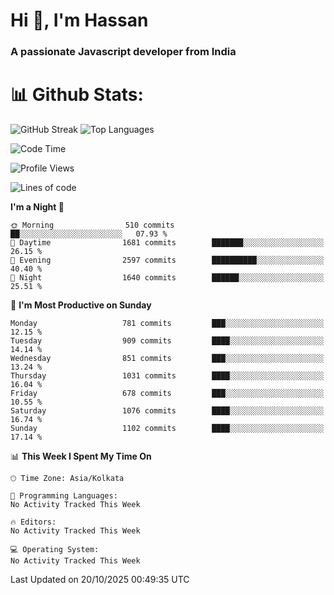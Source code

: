 # Hi 👋, I'm Hassan
### A passionate Javascript developer from India


# 📊 Github Stats:
![GitHub Streak](https://github-readme-streak-stats.herokuapp.com/?user=codeblooded47&theme=dracula&hide_border=false)
![Top Languages](https://github-readme-stats.vercel.app/api/top-langs/?username=codeblooded47&layout=compact&theme=dracula)



<!--START_SECTION:waka-->
![Code Time](http://img.shields.io/badge/Code%20Time-883%20hrs%201%20min-blue)

![Profile Views](http://img.shields.io/badge/Profile%20Views-0-blue)

![Lines of code](https://img.shields.io/badge/From%20Hello%20World%20I%27ve%20Written-24.3%20million%20lines%20of%20code-blue)

**I'm a Night 🦉** 

```text
🌞 Morning                510 commits         ██░░░░░░░░░░░░░░░░░░░░░░░   07.93 % 
🌆 Daytime                1681 commits        ███████░░░░░░░░░░░░░░░░░░   26.15 % 
🌃 Evening                2597 commits        ██████████░░░░░░░░░░░░░░░   40.40 % 
🌙 Night                  1640 commits        ██████░░░░░░░░░░░░░░░░░░░   25.51 % 
```
📅 **I'm Most Productive on Sunday** 

```text
Monday                   781 commits         ███░░░░░░░░░░░░░░░░░░░░░░   12.15 % 
Tuesday                  909 commits         ████░░░░░░░░░░░░░░░░░░░░░   14.14 % 
Wednesday                851 commits         ███░░░░░░░░░░░░░░░░░░░░░░   13.24 % 
Thursday                 1031 commits        ████░░░░░░░░░░░░░░░░░░░░░   16.04 % 
Friday                   678 commits         ███░░░░░░░░░░░░░░░░░░░░░░   10.55 % 
Saturday                 1076 commits        ████░░░░░░░░░░░░░░░░░░░░░   16.74 % 
Sunday                   1102 commits        ████░░░░░░░░░░░░░░░░░░░░░   17.14 % 
```


📊 **This Week I Spent My Time On** 

```text
🕑︎ Time Zone: Asia/Kolkata

💬 Programming Languages: 
No Activity Tracked This Week

🔥 Editors: 
No Activity Tracked This Week

💻 Operating System: 
No Activity Tracked This Week
```


 Last Updated on 20/10/2025 00:49:35 UTC
<!--END_SECTION:waka-->

